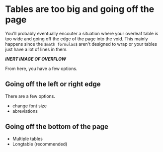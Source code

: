 # Tables are too big and going off the page
You'll probably eventually encouter a situation where your overleaf table is too wide and going off the edge of the page into the void. This mainly happens since the `$math formulas$` aren't designed to wrap or your tables just have a lot of lines in them.

***INERT IMAGE OF OVERFLOW***

From here, you have a few options.
## Going off the left or right edge

There are a few options.
- change font size
- abreviations


## Going off the bottom of the page
- Multiple tables
- Longtable (recommended)
